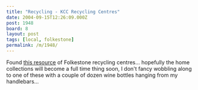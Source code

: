 ```yaml
---
title: "Recycling - KCC Recycling Centres"
date: 2004-09-15T12:26:09.000Z
post: 1948
board: 8
layout: post
tags: [local, folkestone]
permalink: /m/1948/
---
```

Found <a href="http://www.shepway.gov.uk/html/resident/environment_and_street_scene/recycling/kcc_recycling_centres.asp">this resource</a> of Folkestone recycling centres... hopefully the home collections will become a full time thing soon, I don't fancy wobbling along to one of these with a couple of dozen wine bottles hanging from my handlebars...
